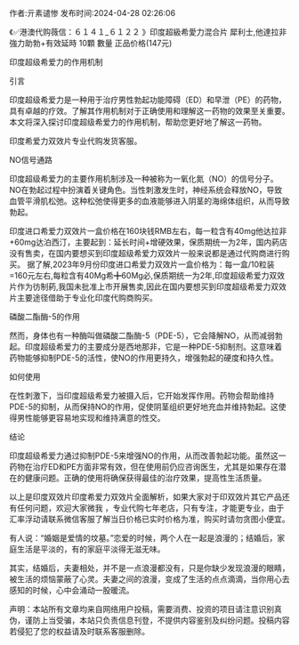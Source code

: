 <p>作者:亓素谴惨 发布时间:2024-04-28 02:26:06</p>
<p>《✅港澳代购薇信：６１４１_６１２２ 》印度超級希愛力混合片 犀利士,他達拉非 強力助勃+有效延時 10顆 數量 正品价格(147元) </p>
									<p>印度超级希爱力的作用机制</p><p></p><p>引言</p><p></p><p>印度超级希爱力是一种用于治疗男性勃起功能障碍（ED）和早泄（PE）的药物，具有卓越的疗效。了解其作用机制对于正确使用和理解这一药物的效果至关重要。本文将深入探讨印度超级希爱力的作用机制，帮助您更好地了解这一药物。</p><p></p><p>印度希爱力双效片专业代购发货客服。</p><p></p><p>NO信号通路</p><p></p><p>印度超级希爱力的主要作用机制涉及一种被称为一氧化氮（NO）的信号分子。NO在勃起过程中扮演着关键角色。当性刺激发生时，神经系统会释放NO，导致血管平滑肌松弛。这种松弛使得更多的血液能够进入阴茎的海绵体组织，从而导致勃起。</p><p></p><p>印度进口希爱力双效片一盒价格在160块钱RMB左右，每一粒含有40mg他达拉非+60mg达泊西汀，主要起到：延长时间+增硬效果，保质期统一为2年，国内葯店没有售卖，在国内要想买到印度超级希爱力双效片一般来说都是通过代购商进行购买。 据了解,2023年9月份印度进口希爱力双效片一盒价格为：每一盒/10粒装=160元左右,每粒含有40Mg希╋60Mg必,保质期统一为2年,印度超级希爱力双效片作为彷制葯,我国未批准上市开展售卖,因此在国内要想买到印度超级希爱力双效片主要途径借助于专业化印度代购商购买。</p><p></p><p>磷酸二酯酶-5的作用</p><p></p><p>然而，身体也有一种酶叫做磷酸二酯酶-5（PDE-5），它会降解NO，从而减弱勃起。印度超级希爱力的主要成分是西地那非，它是一种PDE-5抑制剂。这意味着药物能够抑制PDE-5的活性，使NO的作用更持久，增强勃起的硬度和持久性。</p><p></p><p>如何使用</p><p></p><p>在性刺激下，当印度超级希爱力被摄入后，它开始发挥作用。药物会帮助维持PDE-5的抑制，从而保持NO的作用，促使阴茎组织更好地充血并维持勃起。这使得男性能够更容易地实现和维持满意的性交。</p><p></p><p>结论</p><p></p><p>印度超级希爱力通过抑制PDE-5来增强NO的作用，从而改善勃起功能。虽然这一药物在治疗ED和PE方面非常有效，但在使用前仍应咨询医生，尤其是如果存在潜在的健康问题。正确的使用将确保获得最佳的治疗效果，提高性生活质量。</p><p></p><p>以上是印度双效片印度希爱力双效片全面解析，如果大家对于印双效片其它产品还有任何问题，欢迎大家微我 ，专业代购七年老店，只有专注，才能更专业，由于汇率浮动请联系微信客服了解当日价格已实时价格为准，购买时请勿贪图小便宜。</p><p>有人说：“婚姻是爱情的坟墓。”恋爱的时候，两个人在一起是浪漫的；结婚后，家庭生活是平淡的，有的家庭平淡得无滋无味。</p><p>其实，结婚后，夫妻相处，并不是一点浪漫都没有，只是你缺少发现浪漫的眼睛，被生活的烦恼蒙蔽了心灵。夫妻之间的浪漫，变成了生活的点点滴滴，当你用心去感知的时候，心中会涌动一股暖流。</p>				声明：本站所有文章均来自网络用户投稿，需要消费、投资的项目请注意识别真伪，谨防上当受骗，本站只负责信息刊登，不提供内容鉴别及纠纷问题。投稿内容若侵犯了您的权益请及时联系客服删除。				
